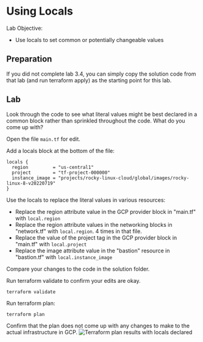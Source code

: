 # Using Locals

Lab Objective:
- Use locals to set common or potentially changeable values

## Preparation

If you did not complete lab 3.4, you can simply copy the solution code from that lab (and run terraform apply) as the starting point for this lab.

## Lab

Look through the code to see what literal values might be best declared in a common block rather than sprinkled throughout the code.  What do you come up with?

Open the file `main.tf` for edit.

Add a locals block at the bottom of the file:
```
locals {
  region         = "us-central1"
  project        = "tf-project-000000"
  instance_image = "projects/rocky-linux-cloud/global/images/rocky-linux-8-v20220719"
}
```

Use the locals to replace the literal values in various resources:
* Replace the region attribute value in the GCP provider block in "main.tf" with <code>local.region</code>
* Replace the region attribute values in the networking blocks in "network.tf" with <code>local.region</code>. 4 times in that file.
* Replace the value of the project tag in the GCP provider block in "main.tf" with <code>local.project</code>
* Replace the image attribute value in the "bastion" resource in "bastion.tf" with <code>local.instance_image</code>

Compare your changes to the code in the solution folder.

Run terraform validate to confirm your edits are okay.  
```
terraform validate
```

Run terraform plan:
```
terraform plan
```

Confirm that the plan does not come up with any changes to make to the actual infrastructure in GCP.
![Terraform plan results with locals declared](./images/tf-locals.png "Terraform plan results with locals declared")
